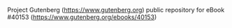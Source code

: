 Project Gutenberg (https://www.gutenberg.org) public repository for eBook #40153 (https://www.gutenberg.org/ebooks/40153)
